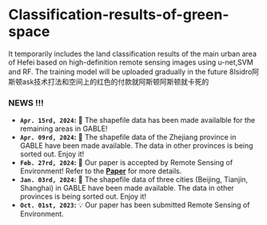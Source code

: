 # Classification-results-of-green-space
It temporarily includes the land classification results of the main urban area of Hefei based on high-definition remote sensing images using u-net,SVM and RF. The training model will be uploaded gradually in the future
8Isidro阿斯顿ask技术打法和空间上的红色的付款就阿斯顿阿斯顿就卡死的


### NEWS !!!
* **`Apr. 15rd, 2024`:** :rocket: The shapefile data has been made availalble for the remaining areas in GABLE!
* **`Apr. 09rd, 2024`:** :rocket: The shapefile data of the Zhejiang province in GABLE have been made available. The data in other provinces is being sorted out. Enjoy it!
* **`Feb. 27rd, 2024`:** :clap: Our paper is accepted by Remote Sensing of Environment! Refer to the **[Paper](https://www.sciencedirect.com/science/article/pii/S0034425724000683)** for more details.
* **`Jan. 03rd, 2024`:** :rocket: The shapefile data of three cities (Beijing, Tianjin, Shanghai) in GABLE have been made available. The data in other provinces is being sorted out. Enjoy it!
* **`Oct. 01st, 2023`:** :bulb: Our paper has been submitted Remote Sensing of Environment.
